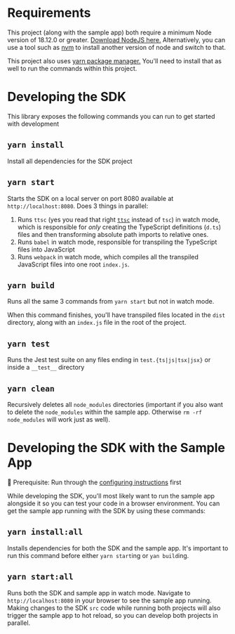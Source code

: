 # Requirements

This project (along with the sample app) both require a minimum Node version of 18.12.0 or greater. [Download NodeJS here.](https://nodejs.org/en/) Alternatively, you can use a tool such as [nvm](https://github.com/nvm-sh/nvm) to install another version of node and switch to that.

This project also uses [yarn package manager.](https://yarnpkg.com/getting-started/install) You'll need to install that as well to run the commands within this project.

# Developing the SDK

This library exposes the following commands you can run to get started with development

## `yarn install`

Install all dependencies for the SDK project

## `yarn start`

Starts the SDK on a local server on port 8080 available at `http://localhost:8080`. Does 3 things in parallel:

1. Runs `ttsc` (yes you read that right [`ttsc`](https://github.com/cevek/ttypescript) instead of `tsc`) in watch mode, which is responsible for _only_ creating the TypeScript definitions (`d.ts`) files and then transforming absolute path imports to relative ones.
2. Runs `babel` in watch mode, responsible for transpiling the TypeScript files into JavaScript
3. Runs `webpack` in watch mode, which compiles all the transpiled JavaScript files into one root `index.js`.

## `yarn build`

Runs all the same 3 commands from `yarn start` but not in watch mode.

When this command finishes, you'll have transpiled files located in the `dist` directory, along with an `index.js` file in the root of the project.

## `yarn test`

Runs the Jest test suite on any files ending in `test.{ts|js|tsx|jsx}` or inside a `__test__` directory

## `yarn clean`

Recursively deletes all `node_modules` directories (important if you also want to delete the `node_modules` within the sample app. Otherwise `rm -rf node_modules` will work just as well).

# Developing the SDK with the Sample App

:rotating_light: Prerequisite: Run through the [configuring instructions](./EXAMPLE_APP.md) first

While developing the SDK, you'll most likely want to run the sample app alongside it so you can test your code in a browser environment. You can get the sample app running with the SDK by using these commands:

## `yarn install:all`

Installs dependencies for both the SDK and the sample app. It's important to run this command before either `yarn start`ing or `yan build`ing.

## `yarn start:all`

Runs both the SDK and sample app in watch mode. Navigate to `http://localhost:8080` in your browser to see the sample app running. Making changes to the SDK `src` code while running both projects will also trigger the sample app to hot reload, so you can develop both projects in parallel.